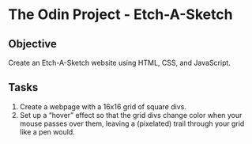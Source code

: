 # The Odin Project - Etch-A-Sketch

## Objective

Create an Etch-A-Sketch website using HTML, CSS, and JavaScript. 

## Tasks

<ol>
    <li>Create a webpage with a 16x16 grid of square divs. </li>
    <li>Set up a “hover” effect so that the grid divs change color when your mouse passes over them, leaving a (pixelated) trail through your grid like a pen would. </li>
</ol>